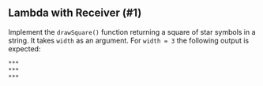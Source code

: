 ## Lambda with Receiver (#1)

Implement the `drawSquare()` function returning a square of star symbols in a string.
It takes `width` as an argument.
For `width = 3` the following output is expected:

```text
***
***
***
```